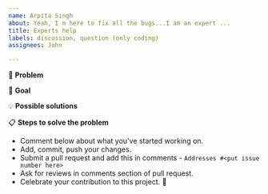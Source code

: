 ```yaml
---
name: Arpita Singh
about: Yeah, I m here to fix all the bugs...I am an expert ...
title: Experts help
labels: discussion, question (only coding)
assignees: John

---
```

<!--this is my new comment-->
<!--- Provide a general summary of the issue in the Title above -->
<!-- Make sure that you've read through https://github.com/firstcontributions/first-contributions/issues/35892 and understand the design of this project. If you have questions about it, please write a comment in that issue. -->

🐞 **Problem**
<!--- Provide a detailed description of the change or addition you are proposing -->
<!--- If it is a feature or a bug, what problem is it solving-->

🎯 **Goal**
<!--- Why is this change important to you? How would you use it? -->
<!--- How can it benefit other users? -->

💡 **Possible solutions**
<!--- Not obligatory, but suggest an idea for implementing addition or change -->

📋  **Steps to solve the problem**

*   Comment below about what you've started working on.
*   Add, commit, push your changes.
*   Submit a pull request and add this in comments - `Addresses #<put issue number here>`
*   Ask for reviews in comments section of pull request.
*   Celebrate your contribution to this project. 🎉

